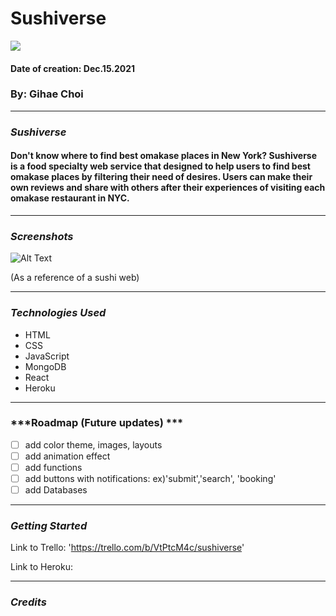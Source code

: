 # Sushiverse
<img src= "https://c.tenor.com/d1RsdwHJvbkAAAAC/comida-sushi.gif"/>

#### Date of creation: Dec.15.2021
### By: Gihae Choi

***
### ***Sushiverse***
#### Don't know where to find best omakase places in New York? Sushiverse is a food specialty web service that designed to help users to find best omakase places by filtering their need of desires. Users can make their own reviews and share with others after their experiences of visiting each omakase restaurant in NYC.

***

### ***Screenshots***

![Alt Text](https://64.media.tumblr.com/e8d47c7e65aa63a84193207bb0856990/tumblr_otsk06Kmdi1s5laego7_1280.jpg)

(As a reference of a sushi web)

***

### ***Technologies Used***
* HTML
* CSS
* JavaScript
* MongoDB
* React
* Heroku

***

### ***Roadmap (Future updates) ***

- [ ] add color theme, images, layouts
- [ ] add animation effect
- [ ] add functions
- [ ] add buttons with notifications: ex)'submit','search', 'booking'
- [ ] add Databases

***

### ***Getting Started***

Link to Trello: 'https://trello.com/b/VtPtcM4c/sushiverse'

Link to Heroku:

***

### ***Credits***
